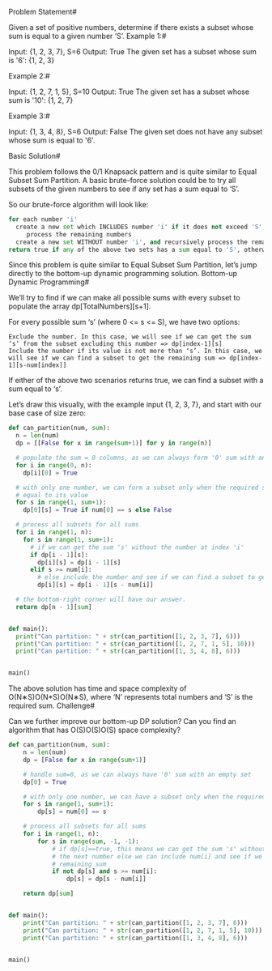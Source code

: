 Problem Statement#

Given a set of positive numbers, determine if there exists a subset whose sum is equal to a given number ‘S’.
Example 1:#

Input: {1, 2, 3, 7}, S=6
Output: True
The given set has a subset whose sum is '6': {1, 2, 3}

Example 2:#

Input: {1, 2, 7, 1, 5}, S=10
Output: True
The given set has a subset whose sum is '10': {1, 2, 7}

Example 3:#

Input: {1, 3, 4, 8}, S=6
Output: False
The given set does not have any subset whose sum is equal to '6'.

Basic Solution#

This problem follows the 0/1 Knapsack pattern and is quite similar to Equal Subset Sum Partition. A basic brute-force solution could be to try all subsets of the given numbers to see if any set has a sum equal to ‘S’.

So our brute-force algorithm will look like:

```py
for each number 'i'
  create a new set which INCLUDES number 'i' if it does not exceed 'S', and recursively
     process the remaining numbers
  create a new set WITHOUT number 'i', and recursively process the remaining numbers
return true if any of the above two sets has a sum equal to 'S', otherwise return false
```

Since this problem is quite similar to Equal Subset Sum Partition, let’s jump directly to the bottom-up dynamic programming solution.
Bottom-up Dynamic Programming#

We’ll try to find if we can make all possible sums with every subset to populate the array dp[TotalNumbers][s+1].

For every possible sum ‘s’ (where 0 <= s <= S), we have two options:

    Exclude the number. In this case, we will see if we can get the sum ‘s’ from the subset excluding this number => dp[index-1][s]
    Include the number if its value is not more than ‘s’. In this case, we will see if we can find a subset to get the remaining sum => dp[index-1][s-num[index]]

If either of the above two scenarios returns true, we can find a subset with a sum equal to ‘s’.

Let’s draw this visually, with the example input {1, 2, 3, 7}, and start with our base case of size zero:

```py
def can_partition(num, sum):
  n = len(num)
  dp = [[False for x in range(sum+1)] for y in range(n)]

  # populate the sum = 0 columns, as we can always form '0' sum with an empty set
  for i in range(0, n):
    dp[i][0] = True

  # with only one number, we can form a subset only when the required sum is
  # equal to its value
  for s in range(1, sum+1):
    dp[0][s] = True if num[0] == s else False

  # process all subsets for all sums
  for i in range(1, n):
    for s in range(1, sum+1):
      # if we can get the sum 's' without the number at index 'i'
      if dp[i - 1][s]:
        dp[i][s] = dp[i - 1][s]
      elif s >= num[i]:
        # else include the number and see if we can find a subset to get the remaining sum
        dp[i][s] = dp[i - 1][s - num[i]]

  # the bottom-right corner will have our answer.
  return dp[n - 1][sum]


def main():
  print("Can partition: " + str(can_partition([1, 2, 3, 7], 6)))
  print("Can partition: " + str(can_partition([1, 2, 7, 1, 5], 10)))
  print("Can partition: " + str(can_partition([1, 3, 4, 8], 6)))


main()
```

The above solution has time and space complexity of O(N∗S)O(N\*S)O(N∗S), where ‘N’ represents total numbers and ‘S’ is the required sum.
Challenge#

Can we further improve our bottom-up DP solution? Can you find an algorithm that has O(S)O(S)O(S) space complexity?

```py
def can_partition(num, sum):
    n = len(num)
    dp = [False for x in range(sum+1)]

    # handle sum=0, as we can always have '0' sum with an empty set
    dp[0] = True

    # with only one number, we can have a subset only when the required sum is equal to its value
    for s in range(1, sum+1):
        dp[s] = num[0] == s

    # process all subsets for all sums
    for i in range(1, n):
        for s in range(sum, -1, -1):
            # if dp[s]==true, this means we can get the sum 's' without num[i], hence we can move on to
            # the next number else we can include num[i] and see if we can find a subset to get the
            # remaining sum
            if not dp[s] and s >= num[i]:
                dp[s] = dp[s - num[i]]

    return dp[sum]


def main():
    print("Can partition: " + str(can_partition([1, 2, 3, 7], 6)))
    print("Can partition: " + str(can_partition([1, 2, 7, 1, 5], 10)))
    print("Can partition: " + str(can_partition([1, 3, 4, 8], 6)))


main()
```
